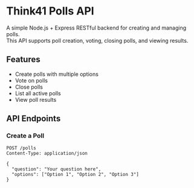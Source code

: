 # Think41 Polls API

A simple Node.js + Express RESTful backend for creating and managing polls.  
This API supports poll creation, voting, closing polls, and viewing results.

## Features

- Create polls with multiple options
- Vote on polls
- Close polls
- List all active polls
- View poll results

## API Endpoints

### Create a Poll

```http
POST /polls
Content-Type: application/json

{
  "question": "Your question here",
  "options": ["Option 1", "Option 2", "Option 3"]
}
````
